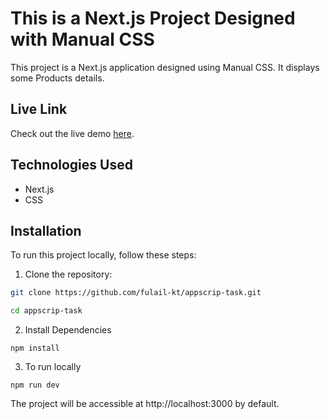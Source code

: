 # This is a Next.js Project Designed with Manual CSS

This project is a Next.js application designed using Manual CSS. It displays some Products details.

## Live Link

Check out the live demo [here](https://apscrip1.vercel.app).

## Technologies Used

- Next.js
- CSS

## Installation

To run this project locally, follow these steps:


1. Clone the repository:

```sh
git clone https://github.com/fulail-kt/appscrip-task.git

cd appscrip-task

```
2. Install Dependencies
```
npm install

```
3. To run locally

```
npm run dev

```

The project will be accessible at http://localhost:3000 by default.
